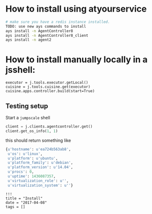 # How to install using atyourservice

```bash
# make sure you have a redis instance installed.
TODO: use new ays commands to install 
ays install -n AgentController8
ays install -n AgentController8_client
ays install -n agent2
```

# How to install manually locally in a jsshell:

```
executor = j.tools.executor.getLocal()
cuisine = j.tools.cuisine.get(executor)
cuisine.apps.controller.build(start=True)
```

## Testing setup

Start a `jumpscale` shell

```python
client = j.clients.agentcontroller.get()
client.get_os_info(1, 1)
```

this should return something like

```python
{u'hostname': u'ea724b563ab8',
 u'os': u'linux',
 u'platform': u'ubuntu',
 u'platform_family': u'debian',
 u'platform_version': u'14.04',
 u'procs': 0,
 u'uptime': 1436087357,
 u'virtualization_role': u'',
 u'virtualization_system': u''}
```

```
!!!
title = "Install"
date = "2017-04-08"
tags = []
```
